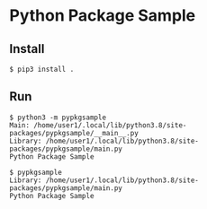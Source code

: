 # Python Package Sample

## Install

```
$ pip3 install .
```

## Run

```
$ python3 -m pypkgsample
Main: /home/user1/.local/lib/python3.8/site-packages/pypkgsample/__main__.py
Library: /home/user1/.local/lib/python3.8/site-packages/pypkgsample/main.py
Python Package Sample

$ pypkgsample
Library: /home/user1/.local/lib/python3.8/site-packages/pypkgsample/main.py
Python Package Sample
```


